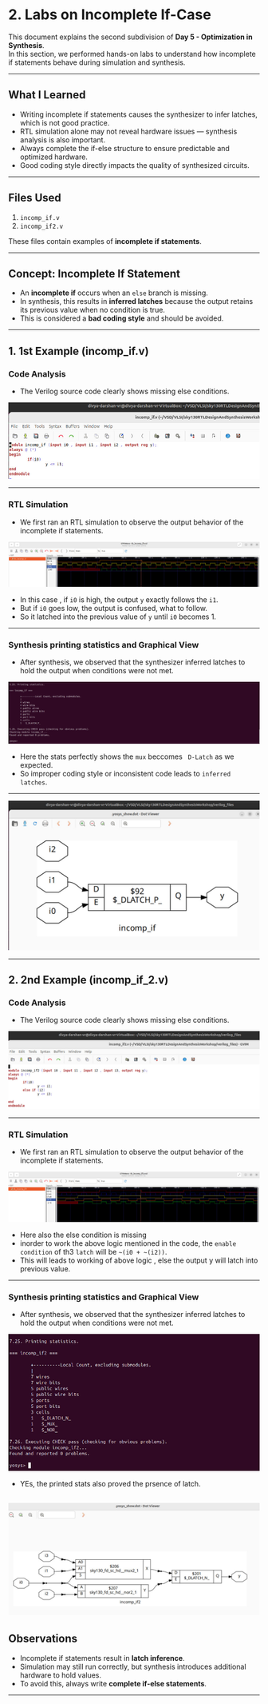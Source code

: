 # 2. Labs on Incomplete If-Case

This document explains the second subdivision of **Day 5 - Optimization in Synthesis**.  
In this section, we performed hands-on labs to understand how incomplete if statements behave during simulation and synthesis.

---

## What I Learned
- Writing incomplete if statements causes the synthesizer to infer latches, which is not good practice.  
- RTL simulation alone may not reveal hardware issues — synthesis analysis is also important.  
- Always complete the if-else structure to ensure predictable and optimized hardware.  
- Good coding style directly impacts the quality of synthesized circuits.  

---
## Files Used
1. `incomp_if.v`  
2. `incomp_if2.v`  

These files contain examples of **incomplete if statements**.

---

## Concept: Incomplete If Statement
- An **incomplete if** occurs when an `else` branch is missing.  
- In synthesis, this results in **inferred latches** because the output retains its previous value when no condition is true.  
- This is considered a **bad coding style** and should be avoided.

---

## 1. 1st Example (incomp_if.v)


### Code Analysis

- The Verilog source code clearly shows missing else conditions.  

![verilog code (incomp_if.v)](.Screenshots/code_incomp_if.jpg)

---

### RTL Simulation

- We first ran an RTL simulation to observe the output behavior of the incomplete if statements.  

![ RTL simulation result](.Screenshots/rtl_incomp_if.jpg)

- In this case , if `i0` is high, the output `y` exactly follows the `i1`.
- But if `i0` goes low, the output is confused, what to follow.
- So it latched into the previous value of `y` until `i0` becomes 1. 

---

### Synthesis printing statistics and Graphical View 

- After synthesis, we observed that the synthesizer inferred latches to hold the output when conditions were not met.  

![printing_statistics](.Screenshots/ps_incomp_if.jpg)

- Here the stats perfectly shows the `mux` beccomes ` D-Latch` as we expected.
- So improper coding style or inconsistent code leads to `inferred latches`.

---


![graphical view](.Screenshots/synth_incomp_if.jpg)

---

## 2. 2nd Example (incomp_if_2.v)


### Code Analysis

- The Verilog source code clearly shows missing else conditions.  

![Verilog code (incomp_if_2.v)](.Screenshots/code_incomp_if2.jpg)

---

### RTL Simulation

- We first ran an RTL simulation to observe the output behavior of the incomplete if statements.  

![ RTL simulation result 2](.Screenshots/rtl_incomp_if2.jpg)

- Here also the else condition is missing
- inorder to work the above logic mentioned in the code, the `enable condition` of th3 `latch` will be `~(i0 + ~(i2))`.
- This will leads to working of above logic , else the output y will latch into previous value.

---

### Synthesis printing statistics and Graphical View 

- After synthesis, we observed that the synthesizer inferred latches to hold the output when conditions were not met.  

![printing_statistics](.Screenshots/ps_incomp_if2.jpg)

- YEs, the printed stats also proved the prsence of latch.

                                
![graphical view](.Screenshots/synth_incomp_if2.jpg)
---


## Observations
- Incomplete if statements result in **latch inference**.  
- Simulation may still run correctly, but synthesis introduces additional hardware to hold values.  
- To avoid this, always write **complete if-else statements**.  

---
